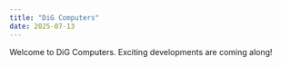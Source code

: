 ```yaml
---
title: "DiG Computers"
date: 2025-07-13
---
```

Welcome to DiG Computers. Exciting developments are coming along!